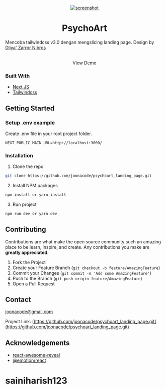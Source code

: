 <p align="center">
  <a href="https://github.com/joonacode/psychoart_landing_page">
    <img src="screenshot.png" alt="screenshot">
  </a>

  <h1 align="center">PsychoArt</h3>
Mencoba tailwindcss v3.0 dengan mengslicing landing page. Design by <a href='https://www.figma.com/@zet_dev'>Dliya' Zarror Nibros</a>
<br/ >
  <p align="center">
    <br />
    <a href="https://psychoart.joonacode.com">View Demo</a>
  </p>
</p>

### Built With

* [Next JS](https://nextjs.org/)
* [Tailwindcss](https://tailwindcss.com/)

<!-- GETTING STARTED -->
## Getting Started

### Setup .env example

Create .env file in your root project folder.

```
NEXT_PUBLIC_MAIN_URL=http://localhost:3000/
```

### Installation

1. Clone the repo
```sh
git clone https://github.com/joonacode/psychoart_landing_page.git
```
2. Install NPM packages
```sh
npm install or yarn install
```
3. Run project
```sh
npm run dev or yarn dev
```

<!-- CONTRIBUTING -->
## Contributing

Contributions are what make the open source community such an amazing place to be learn, inspire, and create. Any contributions you make are **greatly appreciated**.

1. Fork the Project
2. Create your Feature Branch (`git checkout -b feature/AmazingFeature`)
3. Commit your Changes (`git commit -m 'Add some AmazingFeature'`)
4. Push to the Branch (`git push origin feature/AmazingFeature`)
5. Open a Pull Request


<!-- CONTACT -->
## Contact

joonacode@gmail.com

Project Link: [https://github.com/joonacode/psychoart_landing_page.git](https://github.com/joonacode/psychoart_landing_page.git)



<!-- ACKNOWLEDGEMENTS -->
## Acknowledgements
* [react-awesome-reveal](https://www.npmjs.com/package/react-awesome-reveal)
* [@emotion/react](https://www.npmjs.com/package/@emotion/react)
# sainiharish123
